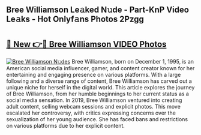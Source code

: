 ## Bree Williamson Le𝚊ked N𝚞de - Part-KnP Video Le𝚊ks - Hot Onlyf𝚊ns Photos 2Pzgg

# <h2><a href="http://ac12778.deff.icu/?id=Bree+Williamson">🔗 New 👉🔴 Bree Williamson VIDEO Photos</a></h2>

[![Bree Williamson N𝚞des](https://i.imgur.com/rIISA9y.gif)](http://ac12778.deff.icu/?id=Bree+Williamson)
Bree Williamson, born on December 1, 1995, is an American social media influencer, gamer, and content creator known for her entertaining and engaging presence on various platforms. With a large following and a diverse range of content, Bree Williamson has carved out a unique niche for herself in the digital world. This article explores the journey of Bree Williamson, from her humble beginnings to her current status as a social media sensation. In 2019, Bree Williamson ventured into creating adult content, selling webcam sessions and explicit photos. This move escalated her controversy, with critics expressing concerns over the sexualization of her young audience. She has faced bans and restrictions on various platforms due to her explicit content.
